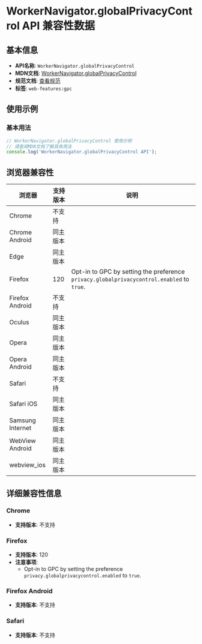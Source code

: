 # WorkerNavigator.globalPrivacyControl API 兼容性数据

## 基本信息

- **API名称**: `WorkerNavigator.globalPrivacyControl`
- **MDN文档**: [WorkerNavigator.globalPrivacyControl](https://developer.mozilla.org/docs/Web/API/WorkerNavigator/globalPrivacyControl)
- **规范文档**: [查看规范](https://w3c.github.io/gpc/#dom-globalprivacycontrol-globalprivacycontrol)
- **标签**: `web-features:gpc`

## 使用示例

### 基本用法

```javascript
// WorkerNavigator.globalPrivacyControl 使用示例
// 请查阅MDN文档了解具体用法
console.log('WorkerNavigator.globalPrivacyControl API');
```

## 浏览器兼容性

| 浏览器 | 支持版本 | 说明 |
|--------|----------|------|
| Chrome | 不支持 |  |
| Chrome Android | 同主版本 |  |
| Edge | 同主版本 |  |
| Firefox | 120 | Opt-in to GPC by setting the preference `privacy.globalprivacycontrol.enabled` to `true`. |
| Firefox Android | 不支持 |  |
| Oculus | 同主版本 |  |
| Opera | 同主版本 |  |
| Opera Android | 同主版本 |  |
| Safari | 不支持 |  |
| Safari iOS | 同主版本 |  |
| Samsung Internet | 同主版本 |  |
| WebView Android | 同主版本 |  |
| webview_ios | 同主版本 |  |

## 详细兼容性信息

### Chrome

- **支持版本**: 不支持

### Firefox

- **支持版本**: 120
- **注意事项**:
  - Opt-in to GPC by setting the preference `privacy.globalprivacycontrol.enabled` to `true`.

### Firefox Android

- **支持版本**: 不支持

### Safari

- **支持版本**: 不支持

